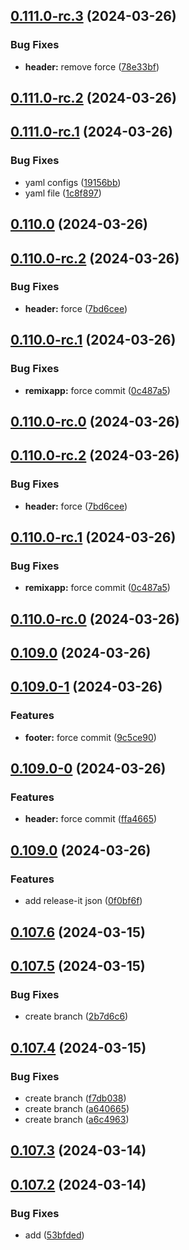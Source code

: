 

## [0.111.0-rc.3](https://github.com/asilas-soap/lerna-started-example/compare/v0.111.0-rc.2...v0.111.0-rc.3) (2024-03-26)


### Bug Fixes

* **header:** remove force ([78e33bf](https://github.com/asilas-soap/lerna-started-example/commit/78e33bf6ebef0d971f3cacc9d0cb4b80b11a7b4b))

## [0.111.0-rc.2](https://github.com/asilas-soap/lerna-started-example/compare/v0.111.0-rc.1...v0.111.0-rc.2) (2024-03-26)

## [0.111.0-rc.1](https://github.com/asilas-soap/lerna-started-example/compare/v0.111.0-rc.0...v0.111.0-rc.1) (2024-03-26)


### Bug Fixes

* yaml configs ([19156bb](https://github.com/asilas-soap/lerna-started-example/commit/19156bbde5bd8f09234c0c6c6db7e2c59358c5cc))
* yaml file ([1c8f897](https://github.com/asilas-soap/lerna-started-example/commit/1c8f897e5abc25fb5e3338e8a5a7c5a6912f5238))

## [0.110.0](https://github.com/asilas-soap/lerna-started-example/compare/v0.109.0...v0.110.0) (2024-03-26)

## [0.110.0-rc.2](https://github.com/asilas-soap/lerna-started-example/compare/v0.109.0...v0.110.0) (2024-03-26)


### Bug Fixes

* **header:** force ([7bd6cee](https://github.com/asilas-soap/lerna-started-example/commit/7bd6cee4bcff08b79781ab38e26169898e2c61e9))

## [0.110.0-rc.1](https://github.com/asilas-soap/lerna-started-example/compare/v0.109.0...v0.110.0) (2024-03-26)


### Bug Fixes

* **remixapp:** force commit ([0c487a5](https://github.com/asilas-soap/lerna-started-example/commit/0c487a5673ceb9725336b21c4e72ff46cf8277ec))

## [0.110.0-rc.0](https://github.com/asilas-soap/lerna-started-example/compare/v0.109.0...v0.110.0) (2024-03-26)

## [0.110.0-rc.2](https://github.com/asilas-soap/lerna-started-example/compare/v0.110.0-rc.1...v0.110.0-rc.2) (2024-03-26)


### Bug Fixes

* **header:** force ([7bd6cee](https://github.com/asilas-soap/lerna-started-example/commit/7bd6cee4bcff08b79781ab38e26169898e2c61e9))

## [0.110.0-rc.1](https://github.com/asilas-soap/lerna-started-example/compare/v0.110.0-rc.0...v0.110.0-rc.1) (2024-03-26)


### Bug Fixes

* **remixapp:** force commit ([0c487a5](https://github.com/asilas-soap/lerna-started-example/commit/0c487a5673ceb9725336b21c4e72ff46cf8277ec))

## [0.110.0-rc.0](https://github.com/asilas-soap/lerna-started-example/compare/v0.109.0...v0.110.0-rc.0) (2024-03-26)

## [0.109.0](https://github.com/asilas-soap/lerna-started-example/compare/v0.109.0-1...v0.109.0) (2024-03-26)

## [0.109.0-1](https://github.com/asilas-soap/lerna-started-example/compare/v0.109.0-0...v0.109.0-1) (2024-03-26)


### Features

* **footer:** force commit ([9c5ce90](https://github.com/asilas-soap/lerna-started-example/commit/9c5ce9069d7a37afe37f46d9832b5bb2f625898d))

## [0.109.0-0](https://github.com/asilas-soap/lerna-started-example/compare/v0.109.0...v0.109.0-0) (2024-03-26)


### Features

* **header:** force commit ([ffa4665](https://github.com/asilas-soap/lerna-started-example/commit/ffa4665de63d121df9a8f92be323837202b04936))

## [0.109.0](https://github.com/asilas-soap/lerna-started-example/compare/v0.108.0...v0.109.0) (2024-03-26)


### Features

* add release-it json ([0f0bf6f](https://github.com/asilas-soap/lerna-started-example/commit/0f0bf6fc993ba18f90cc41cd385538dfc5960326))

## [0.107.6](https://github.com/asilas-soap/lerna-started-example/compare/v0.107.5...v0.107.6) (2024-03-15)



## [0.107.5](https://github.com/asilas-soap/lerna-started-example/compare/v0.107.4...v0.107.5) (2024-03-15)


### Bug Fixes

* create branch ([2b7d6c6](https://github.com/asilas-soap/lerna-started-example/commit/2b7d6c61afa458b8d3b2ff34036fcfd5d77dcdba))



## [0.107.4](https://github.com/asilas-soap/lerna-started-example/compare/v0.107.3...v0.107.4) (2024-03-15)


### Bug Fixes

* create branch ([f7db038](https://github.com/asilas-soap/lerna-started-example/commit/f7db038094ea536f583f807a2395b222c467d011))
* create branch ([a640665](https://github.com/asilas-soap/lerna-started-example/commit/a64066504c3a0b6b72f4fe0209c409e03882d309))
* create branch ([a6c4963](https://github.com/asilas-soap/lerna-started-example/commit/a6c496335a116567bceffdc426587c8e924f62cb))



## [0.107.3](https://github.com/asilas-soap/lerna-started-example/compare/v0.107.2...v0.107.3) (2024-03-14)



## [0.107.2](https://github.com/asilas-soap/lerna-started-example/compare/v0.107.1...v0.107.2) (2024-03-14)


### Bug Fixes

* add ([53bfded](https://github.com/asilas-soap/lerna-started-example/commit/53bfded259cc156d63675c81c2f56b3bba8faddf))

